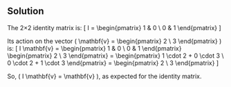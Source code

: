 <!-- 2. Write down the 2 ×2 identity matrix and compute its action on the vector (2,3). -->

## Solution

The 2×2 identity matrix is:
\[
I = \begin{pmatrix}
1 & 0 \\
0 & 1
\end{pmatrix}
\]

Its action on the vector \( \mathbf{v} = \begin{pmatrix} 2 \\ 3 \end{pmatrix} \) is:
\[
I \mathbf{v} = \begin{pmatrix}
1 & 0 \\
0 & 1
\end{pmatrix} \begin{pmatrix} 2 \\ 3 \end{pmatrix} = \begin{pmatrix} 1 \cdot 2 + 0 \cdot 3 \\ 0 \cdot 2 + 1 \cdot 3 \end{pmatrix} = \begin{pmatrix} 2 \\ 3 \end{pmatrix}
\]

So, \( I \mathbf{v} = \mathbf{v} \), as expected for the identity matrix.